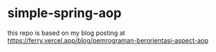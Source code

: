 # simple-spring-aop
this repo is based on my blog posting at https://ferry.vercel.app/blog/pemrograman-berorientasi-aspect-aop
